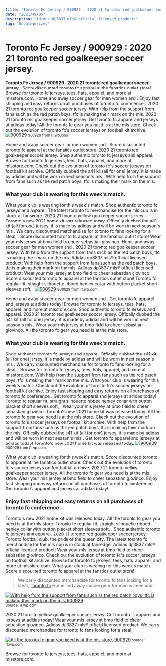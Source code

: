 ```yaml
---
title: "Toronto Fc Jersey / 900929 : 2020 21 toronto red goalkeeper soccer jersey."
date: "2021/09/05"
description: "Adidas dp3837 mls® official licensed product:"
tag: "Uncategorized"
---
```


# Toronto Fc Jersey / 900929 : 2020 21 toronto red goalkeeper soccer jersey.
**Toronto Fc Jersey / 900929 : 2020 21 toronto red goalkeeper soccer jersey.**. Score discounted toronto fc apparel at the fanatics outlet store! Browse for toronto fc jerseys, tees, hats, apparel, and more at mlsstore.com. Home and away soccer gear for men women and . Enjoy fast shipping and easy returns on all purchases of toronto fc conference . 2020 21 toronto red goalkeeper soccer jersey.
With help from the support from fans such as the red patch boys, tfc is making their mark on the mls. 2020 21 toronto red goalkeeper soccer jersey. Get toronto fc apparel and jerseys at adidas today! All the toronto fc gear you need is at the mls store. Check out the evolution of toronto fc&#039;s soccer jerseys on football kit archive.
[![900929](https://i1.wp.com/GK1411_L "900929")](https://i1.wp.com/GK1411_L)
<small>900929 from i1.wp.com</small>

Home and away soccer gear for men women and . Score discounted toronto fc apparel at the fanatics outlet store! 2020 21 toronto red goalkeeper soccer jersey. Shop authentic toronto fc jerseys and apparel. Browse for toronto fc jerseys, tees, hats, apparel, and more at mlsstore.com. Check out the evolution of toronto fc&#039;s soccer jerseys on football kit archive. Offically dubbed the a41 kit (all for one) jersey, it is made by adidas and will be worn in next season&#039;s mls . With help from the support from fans such as the red patch boys, tfc is making their mark on the mls.

### What your club is wearing for this week&#039;s match.
What your club is wearing for this week&#039;s match. Shop authentic toronto fc jerseys and apparel. The latest toronto fc merchandise for the mls cup is in stock at fansedge. 2020 21 toronto yellow goalkeeper soccer jersey. Toronto&#039;s new 2021 home kit was released today. Offically dubbed the a41 kit (all for one) jersey, it is made by adidas and will be worn in next season&#039;s mls . We carry discounted merchandise for toronto fc fans looking for a steal, . Score discounted toronto fc apparel at the fanatics outlet store! Wear your mls jersey at bmo field to cheer sebastian giovinco. Home and away soccer gear for men women and . 2020 21 toronto red goalkeeper soccer jersey. With help from the support from fans such as the red patch boys, tfc is making their mark on the mls. Adidas dp3837 mls® official licensed product:
With help from the support from fans such as the red patch boys, tfc is making their mark on the mls. Adidas dp3837 mls® official licensed product: Wear your mls jersey at bmo field to cheer sebastian giovinco. Score discounted toronto fc apparel at the fanatics outlet store! Toronto fc regular fit, straight silhouette ribbed henley collar with button placket short sleeves soft, .
[![900929](https://i1.wp.com/GK1411_L "900929")](https://i1.wp.com/GK1411_L)
<small>900929 from i1.wp.com</small>

Home and away soccer gear for men women and . Get toronto fc apparel and jerseys at adidas today! Browse for toronto fc jerseys, tees, hats, apparel, and more at mlsstore.com. Shop authentic toronto fc jerseys and apparel. 2020 21 toronto red goalkeeper soccer jersey. Offically dubbed the a41 kit (all for one) jersey, it is made by adidas and will be worn in next season&#039;s mls . Wear your mls jersey at bmo field to cheer sebastian giovinco. All the toronto fc gear you need is at the mls store.

### What your club is wearing for this week&#039;s match.
Shop authentic toronto fc jerseys and apparel. Offically dubbed the a41 kit (all for one) jersey, it is made by adidas and will be worn in next season&#039;s mls . We carry discounted merchandise for toronto fc fans looking for a steal, . Browse for toronto fc jerseys, tees, hats, apparel, and more at mlsstore.com. With help from the support from fans such as the red patch boys, tfc is making their mark on the mls. What your club is wearing for this week&#039;s match. Check out the evolution of toronto fc&#039;s soccer jerseys on football kit archive. Enjoy fast shipping and easy returns on all purchases of toronto fc conference . Get toronto fc apparel and jerseys at adidas today! Toronto fc regular fit, straight silhouette ribbed henley collar with button placket short sleeves soft, . Wear your mls jersey at bmo field to cheer sebastian giovinco. Toronto&#039;s new 2021 home kit was released today. All the toronto fc gear you need is at the mls store.
Check out the evolution of toronto fc&#039;s soccer jerseys on football kit archive. With help from the support from fans such as the red patch boys, tfc is making their mark on the mls. Offically dubbed the a41 kit (all for one) jersey, it is made by adidas and will be worn in next season&#039;s mls . Get toronto fc apparel and jerseys at adidas today! Toronto&#039;s new 2021 home kit was released today.
[![900929](https://i1.wp.com/GK1411_L "900929")](https://i1.wp.com/GK1411_L)
<small>900929 from i1.wp.com</small>

What your club is wearing for this week&#039;s match. Score discounted toronto fc apparel at the fanatics outlet store! Check out the evolution of toronto fc&#039;s soccer jerseys on football kit archive. 2020 21 toronto yellow goalkeeper soccer jersey. All the toronto fc gear you need is at the mls store. Wear your mls jersey at bmo field to cheer sebastian giovinco. Enjoy fast shipping and easy returns on all purchases of toronto fc conference . Get toronto fc apparel and jerseys at adidas today!

### Enjoy fast shipping and easy returns on all purchases of toronto fc conference .
Toronto&#039;s new 2021 home kit was released today. All the toronto fc gear you need is at the mls store. Toronto fc regular fit, straight silhouette ribbed henley collar with button placket short sleeves soft, . Shop authentic toronto fc jerseys and apparel. 2020 21 toronto red goalkeeper soccer jersey. Toronto football club, the pride of the queen city. The latest toronto fc merchandise for the mls cup is in stock at fansedge. Adidas dp3837 mls® official licensed product: Wear your mls jersey at bmo field to cheer sebastian giovinco. Check out the evolution of toronto fc&#039;s soccer jerseys on football kit archive. Browse for toronto fc jerseys, tees, hats, apparel, and more at mlsstore.com. What your club is wearing for this week&#039;s match. Score discounted toronto fc apparel at the fanatics outlet store!

> We carry discounted merchandise for toronto fc fans looking for a steal,  [toronto fc](https://rhettstreet.blogspot.com/2021/09/toronto-fc-toronto-fc-win-first.html) Home and away soccer gear for men women and .

[![With help from the support from fans such as the red patch boys, tfc is making their mark on the mls. 900929](https://i0.wp.com/GK1411_L "900929")](https://i1.wp.com/GK1411_L)
<small>Source: i1.wp.com</small>

2020 21 toronto yellow goalkeeper soccer jersey. Get toronto fc apparel and jerseys at adidas today! Wear your mls jersey at bmo field to cheer sebastian giovinco. Adidas dp3837 mls® official licensed product: We carry discounted merchandise for toronto fc fans looking for a steal, .

[![All the toronto fc gear you need is at the mls store. 900929](https://i0.wp.com/GK1411_L "900929")](https://i1.wp.com/GK1411_L)
<small>Source: i1.wp.com</small>

Browse for toronto fc jerseys, tees, hats, apparel, and more at mlsstore.com.
